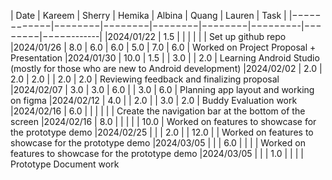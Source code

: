 | Date       | Kareem | Sherry | Hemika | Albina |  Quang  | Lauren |    Task    |
|−−−−−−−−−−−−|−−−−−−−−|−−−−−−−−|−−−−−−−−|−−−−−−−−|−−−−−−−−-|−−−−−−−−|−−−−−-------|
|2024/01/22  | 1.5    |        |        |        |         |        | Set up github repo
|2024/01/26  | 8.0    |  6.0   | 6.0    |  5.0   |  7.0    | 6.0    | Worked on Project Proposal + Presentation
|2024/01/30  | 10.0   |  1.5   |        |  3.0   |         | 2.0    | Learning Android Studio (mostly for those who are new to Android development)
|2024/02/02  |  2.0   |  2.0   | 2.0    |        |  2.0    | 2.0    | Reviewing feedback and finalizing proposal
|2024/02/07  |  3.0   |  3.0   | 6.0    |        |  3.0    | 6.0    | Planning app layout and working on figma
|2024/02/12  |  4.0   |        | 2.0    |        |  3.0    | 2.0    | Buddy Evaluation work
|2024/02/16  |  6.0   |        |        |        |         |        | Create the navigation bar at the bottom of the screen
|2024/02/16  |  8.0   |        |        |        |         | 10.0   | Worked on features to showcase for the prototype demo
|2024/02/25  |        |        | 2.0    |        |  12.0   |        | Worked on features to showcase for the prototype demo
|2024/03/05  |        |        | 6.0    |        |         |        | Worked on features to showcase for the prototype demo
|2024/03/05  |        |        | 1.0    |        |         |        | Prototype Document work


